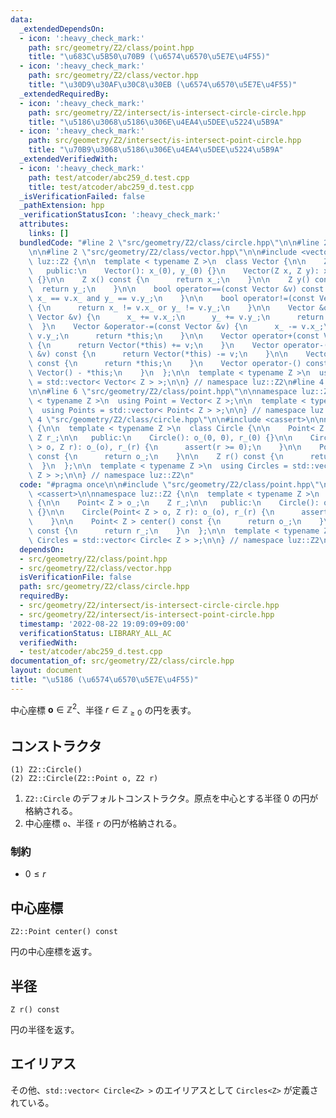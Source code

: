 ```yaml
---
data:
  _extendedDependsOn:
  - icon: ':heavy_check_mark:'
    path: src/geometry/Z2/class/point.hpp
    title: "\u683C\u5B50\u70B9 (\u6574\u6570\u5E7E\u4F55)"
  - icon: ':heavy_check_mark:'
    path: src/geometry/Z2/class/vector.hpp
    title: "\u30D9\u30AF\u30C8\u30EB (\u6574\u6570\u5E7E\u4F55)"
  _extendedRequiredBy:
  - icon: ':heavy_check_mark:'
    path: src/geometry/Z2/intersect/is-intersect-circle-circle.hpp
    title: "\u5186\u3068\u5186\u306E\u4EA4\u5DEE\u5224\u5B9A"
  - icon: ':heavy_check_mark:'
    path: src/geometry/Z2/intersect/is-intersect-point-circle.hpp
    title: "\u70B9\u3068\u5186\u306E\u4EA4\u5DEE\u5224\u5B9A"
  _extendedVerifiedWith:
  - icon: ':heavy_check_mark:'
    path: test/atcoder/abc259_d.test.cpp
    title: test/atcoder/abc259_d.test.cpp
  _isVerificationFailed: false
  _pathExtension: hpp
  _verificationStatusIcon: ':heavy_check_mark:'
  attributes:
    links: []
  bundledCode: "#line 2 \"src/geometry/Z2/class/circle.hpp\"\n\n#line 2 \"src/geometry/Z2/class/point.hpp\"\
    \n\n#line 2 \"src/geometry/Z2/class/vector.hpp\"\n\n#include <vector>\n\nnamespace\
    \ luz::Z2 {\n\n  template < typename Z >\n  class Vector {\n\n    Z x_, y_;\n\n\
    \   public:\n    Vector(): x_(0), y_(0) {}\n    Vector(Z x, Z y): x_(x), y_(y)\
    \ {}\n\n    Z x() const {\n      return x_;\n    }\n\n    Z y() const {\n    \
    \  return y_;\n    }\n\n    bool operator==(const Vector &v) const {\n      return\
    \ x_ == v.x_ and y_ == v.y_;\n    }\n\n    bool operator!=(const Vector &v) const\
    \ {\n      return x_ != v.x_ or y_ != v.y_;\n    }\n\n    Vector &operator+=(const\
    \ Vector &v) {\n      x_ += v.x_;\n      y_ += v.y_;\n      return *this;\n  \
    \  }\n    Vector &operator-=(const Vector &v) {\n      x_ -= v.x_;\n      y_ -=\
    \ v.y_;\n      return *this;\n    }\n\n    Vector operator+(const Vector &v) const\
    \ {\n      return Vector(*this) += v;\n    }\n    Vector operator-(const Vector\
    \ &v) const {\n      return Vector(*this) -= v;\n    }\n\n    Vector operator+()\
    \ const {\n      return *this;\n    }\n    Vector operator-() const {\n      return\
    \ Vector() - *this;\n    }\n  };\n\n  template < typename Z >\n  using Vectors\
    \ = std::vector< Vector< Z > >;\n\n} // namespace luz::Z2\n#line 4 \"src/geometry/Z2/class/point.hpp\"\
    \n\n#line 6 \"src/geometry/Z2/class/point.hpp\"\n\nnamespace luz::Z2 {\n\n  template\
    \ < typename Z >\n  using Point = Vector< Z >;\n\n  template < typename Z >\n\
    \  using Points = std::vector< Point< Z > >;\n\n} // namespace luz::Z2\n#line\
    \ 4 \"src/geometry/Z2/class/circle.hpp\"\n\n#include <cassert>\n\nnamespace luz::Z2\
    \ {\n\n  template < typename Z >\n  class Circle {\n\n    Point< Z > o_;\n   \
    \ Z r_;\n\n   public:\n    Circle(): o_(0, 0), r_(0) {}\n\n    Circle(Point< Z\
    \ > o, Z r): o_(o), r_(r) {\n      assert(r >= 0);\n    }\n\n    Point< Z > center()\
    \ const {\n      return o_;\n    }\n\n    Z r() const {\n      return r_;\n  \
    \  }\n  };\n\n  template < typename Z >\n  using Circles = std::vector< Circle<\
    \ Z > >;\n\n} // namespace luz::Z2\n"
  code: "#pragma once\n\n#include \"src/geometry/Z2/class/point.hpp\"\n\n#include\
    \ <cassert>\n\nnamespace luz::Z2 {\n\n  template < typename Z >\n  class Circle\
    \ {\n\n    Point< Z > o_;\n    Z r_;\n\n   public:\n    Circle(): o_(0, 0), r_(0)\
    \ {}\n\n    Circle(Point< Z > o, Z r): o_(o), r_(r) {\n      assert(r >= 0);\n\
    \    }\n\n    Point< Z > center() const {\n      return o_;\n    }\n\n    Z r()\
    \ const {\n      return r_;\n    }\n  };\n\n  template < typename Z >\n  using\
    \ Circles = std::vector< Circle< Z > >;\n\n} // namespace luz::Z2\n"
  dependsOn:
  - src/geometry/Z2/class/point.hpp
  - src/geometry/Z2/class/vector.hpp
  isVerificationFile: false
  path: src/geometry/Z2/class/circle.hpp
  requiredBy:
  - src/geometry/Z2/intersect/is-intersect-circle-circle.hpp
  - src/geometry/Z2/intersect/is-intersect-point-circle.hpp
  timestamp: '2022-08-22 19:09:09+09:00'
  verificationStatus: LIBRARY_ALL_AC
  verifiedWith:
  - test/atcoder/abc259_d.test.cpp
documentation_of: src/geometry/Z2/class/circle.hpp
layout: document
title: "\u5186 (\u6574\u6570\u5E7E\u4F55)"
---
```


中心座標 $\boldsymbol{o} \in {\mathbb{Z}}^2$、半径 $r \in {\mathbb{Z}}_{\geq 0}$ の円を表す。

## コンストラクタ
```
(1) Z2::Circle()
(2) Z2::Circle(Z2::Point o, Z2 r)
```

1. `Z2::Circle` のデフォルトコンストラクタ。原点を中心とする半径 $0$ の円が格納される。
2. 中心座標 `o`、半径 `r` の円が格納される。

### 制約
- $0 \leq r$

## 中心座標
```
Z2::Point center() const
```

円の中心座標を返す。

## 半径
```
Z r() const
```

円の半径を返す。


## エイリアス
その他、`std::vector< Circle<Z> >` のエイリアスとして `Circles<Z>` が定義されている。
